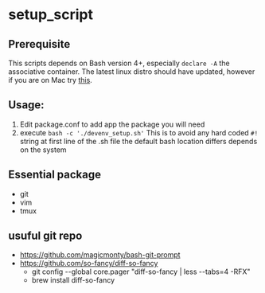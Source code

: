 # setup_script


## Prerequisite
This scripts depends on Bash version 4+, especially `declare -A` the associative container. The latest linux distro should have updated, however if you are on Mac try [this](http://clubmate.fi/upgrade-to-bash-4-in-mac-os-x/).

## Usage:
1. Edit package.conf to add app the package you will need
2. execute 
`bash -c './devenv_setup.sh'`
This is to avoid any hard coded `#!` string at first line of the .sh file the default bash location differs depends on the system

## Essential package
* git
* vim
* tmux

## usuful git repo
 - https://github.com/magicmonty/bash-git-prompt
 - https://github.com/so-fancy/diff-so-fancy
    - git config --global core.pager "diff-so-fancy | less --tabs=4 -RFX"
    - brew install diff-so-fancy
